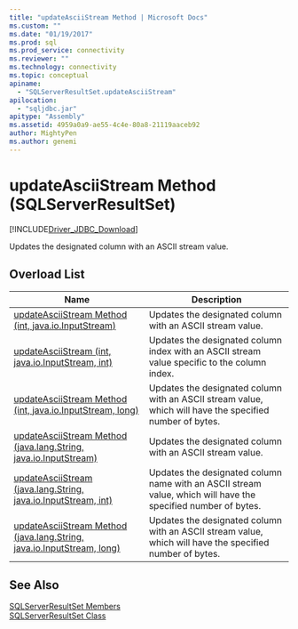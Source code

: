 ```yaml
---
title: "updateAsciiStream Method | Microsoft Docs"
ms.custom: ""
ms.date: "01/19/2017"
ms.prod: sql
ms.prod_service: connectivity
ms.reviewer: ""
ms.technology: connectivity
ms.topic: conceptual
apiname: 
  - "SQLServerResultSet.updateAsciiStream"
apilocation: 
  - "sqljdbc.jar"
apitype: "Assembly"
ms.assetid: 4959a0a9-ae55-4c4e-80a8-21119aaceb92
author: MightyPen
ms.author: genemi
---
```

# updateAsciiStream Method (SQLServerResultSet)
[!INCLUDE[Driver_JDBC_Download](../../../includes/driver_jdbc_download.md)]

  Updates the designated column with an ASCII stream value.  
  
## Overload List  
  
|Name|Description|  
|----------|-----------------|  
|[updateAsciiStream Method &#40;int, java.io.InputStream&#41;](../../../connect/jdbc/reference/updateasciistream-method-int-java-io-inputstream.md)|Updates the designated column with an ASCII stream value.|  
|[updateAsciiStream (int, java.io.InputStream, int)](../../../connect/jdbc/reference/updateasciistream-method-int-java-io-inputstream-int.md)|Updates the designated column index with an ASCII stream value specific to the column index.|  
|[updateAsciiStream Method &#40;int, java.io.InputStream, long&#41;](../../../connect/jdbc/reference/updateasciistream-method-int-java-io-inputstream-long.md)|Updates the designated column with an ASCII stream value, which will have the specified number of bytes.|  
|[updateAsciiStream Method &#40;java.lang.String, java.io.InputStream&#41;](../../../connect/jdbc/reference/updateasciistream-method-java-lang-string-java-io-inputstream.md)|Updates the designated column with an ASCII stream value.|  
|[updateAsciiStream (java.lang.String, java.io.InputStream, int)](../../../connect/jdbc/reference/updateasciistream-method-java-lang-string-java-io-inputstream-int.md)|Updates the designated column name with an ASCII stream value, which will have the specified number of bytes.|  
|[updateAsciiStream Method &#40;java.lang.String, java.io.InputStream, long&#41;](../../../connect/jdbc/reference/updateasciistream-method-java-lang-string-java-io-inputstream-long.md)|Updates the designated column with an ASCII stream value, which will have the specified number of bytes.|  
  
## See Also  
 [SQLServerResultSet Members](../../../connect/jdbc/reference/sqlserverresultset-members.md)   
 [SQLServerResultSet Class](../../../connect/jdbc/reference/sqlserverresultset-class.md)  
  
  
